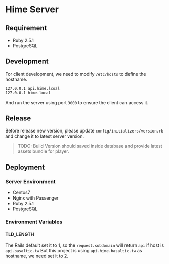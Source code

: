 Hime Server
===

## Requirement

* Ruby 2.5.1
* PostgreSQL

## Development

For client development, we need to modify `/etc/hosts` to define the hostname.

```
127.0.0.1 api.hime.lcoal
127.0.0.1 hime.local
```

And run the server using port `3000` to ensure the client can access it.

## Release

Before release new version, please update `config/initializers/version.rb` and change it to latest server version.

> TODO: Build Version should saved inside database and provide latest assets bundle for player.

## Deployment

### Server Environment

* Centos7
* Nginx with Passenger
* Ruby 2.5.1
* PostgreSQL

### Environment Variables

#### TLD_LENGTH

The Rails default set it to 1, so the `request.subdomain` will return `api` if host is `api.basaltic.tw`
But this project is using `api.hime.basaltic.tw` as hostname, we need set it to 2.
